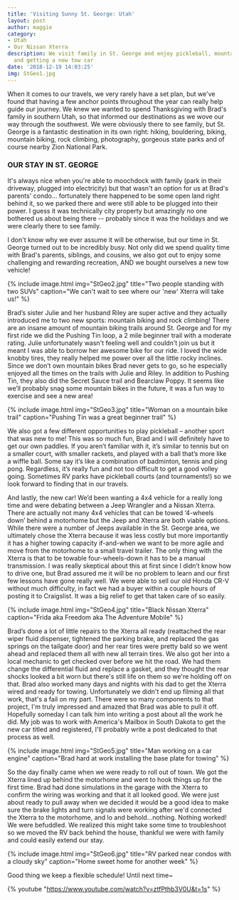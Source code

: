 ```yaml
---
title: 'Visiting Sunny St. George: Utah'
layout: post
author: maggie
category:
- Utah
- Our Nissan Xterra
description: We visit family in St. George and enjoy pickleball, mountain biking,
  and getting a new tow car
date: '2018-12-19 14:03:25'
img: StGeo1.jpg
---
```


When it comes to our travels, we very rarely have a set plan, but we've found that having a few anchor points throughout the year can really help guide our journey. We knew we wanted to spend Thanksgiving with Brad's family in southern Utah, so that informed our destinations as we wove our way through the southwest. We were obviously there to see family, but St. George is a fantastic destination in its own right: hiking, bouldering, biking, mountain biking, rock climbing, photography, gorgeous state parks and of course nearby Zion National Park.

### OUR STAY IN ST. GEORGE

It's always nice when you're able to moochdock with family (park in their driveway, plugged into electricity) but that wasn't an option for us at Brad's parents' condo... fortunately there happened to be some open land right behind it, so we parked there and were still able to be plugged into their power. I guess it was technically city property but amazingly no one bothered us about being there -- probably since it was the holidays and we were clearly there to see family.

I don't know why we ever assume it will be otherwise, but our time in St. George turned out to be incredibly busy. Not only did we spend quality time with Brad's parents, siblings, and cousins, we also got out to enjoy some challenging and rewarding recreation, AND we bought ourselves a new tow vehicle!

{% include image.html img="StGeo2.jpg" title="Two people standing with two SUVs" caption="We can't wait to see where our 'new' Xterra will take us!" %}

Brad’s sister Julie and her husband Riley are super active and they actually introduced me to two new sports: mountain biking and rock climbing! There are an insane amount of mountain biking trails around St. George and for my first ride we did the Pushing Tin loop, a 2 mile beginner trail with a moderate rating. Julie unfortunately wasn't feeling well and couldn't join us but it meant I was able to borrow her awesome bike for our ride. I loved the wide knobby tires, they really helped me power over all the little rocky inclines. Since we don’t own mountain bikes Brad never gets to go, so he especially enjoyed all the times on the trails with Julie and Riley. In addition to Pushing Tin, they also did the Secret Sauce trail and Bearclaw Poppy. It seems like we’ll probably snag some mountain bikes in the future, it was a fun way to exercise and see a new area!

{% include image.html img="StGeo3.jpg" title="Woman on a mountain bike trail" caption="Pushing Tin was a great beginner trail" %}

We also got a few different opportunities to play pickleball – another sport that was new to me! This was so much fun, Brad and I will definitely have to get our own paddles. If you aren’t familiar with it, it’s similar to tennis but on a smaller court, with smaller rackets, and played with a ball that’s more like a wiffle ball. Some say it’s like a combination of badminton, tennis and ping pong. Regardless, it’s really fun and not too difficult to get a good volley going. Sometimes RV parks have pickleball courts (and tournaments!) so we look forward to finding that in our travels.

And lastly, the new car! We’d been wanting a 4x4 vehicle for a really long time and were debating between a Jeep Wrangler and a Nissan Xterra. There are actually not many 4x4 vehicles that can be towed ‘4-wheels down’ behind a motorhome but the Jeep and Xterra are both viable options. While there were a number of Jeeps available in the St. George area, we ultimately chose the Xterra because it was less costly but more importantly it has a higher towing capacity if-and-when we want to be more agile and move from the motorhome to a small travel trailer. The only thing with the Xterra is that to be towable four-wheels-down it has to be a manual transmission. I was really skeptical about this at first since I didn’t know how to drive one, but Brad assured me it will be no problem to learn and our first few lessons have gone really well. We were able to sell our old Honda CR-V without much difficulty, in fact we had a buyer within a couple hours of posting it to Craigslist. It was a big relief to get that taken care of so easily.

{% include image.html img="StGeo4.jpg" title="Black Nissan Xterra" caption="Frida aka Freedom aka The Adventure Mobile" %}

Brad’s done a lot of little repairs to the Xterra all ready (reattached the rear wiper fluid dispenser, tightened the parking brake, and replaced the gas springs on the tailgate door) and her rear tires were pretty bald so we went ahead and replaced them all with new all terrain tires. We also got her into a local mechanic to get checked over before we hit the road. We had them change the differential fluid and replace a gasket, and they thought the rear shocks looked a bit worn but there's still life on them so we're holding off on that. Brad also worked many days and nights with his dad to get the Xterra wired and ready for towing. Unfortunately we didn't end up filming all that work, that's a fail on my part. There were so many components to that project, I'm truly impressed and amazed that Brad was able to pull it off. Hopefully someday I can talk him into writing a post about all the work he did. My job was to work with America's Mailbox in South Dakota to get the new car titled and registered, I'll probably write a post dedicated to that process as well.

{% include image.html img="StGeo5.jpg" title="Man working on a car engine" caption="Brad hard at work installing the base plate for towing" %}

So the day finally came when we were ready to roll out of town. We got the Xterra lined up behind the motorhome and  went to hook things up for the first time. Brad had done simulations in the garage with the Xterra to confirm the wiring was working and that it all looked good. We were just about ready to pull away when we decided it would be a good idea to make sure the brake lights and turn signals were working after we'd connected the Xterra to the motorhome, and lo and behold...nothing. Nothing worked! We were befuddled. We realized this might take some time to troubleshoot so we moved the RV back behind the house, thankful we were with family and could easily extend our stay.

{% include image.html img="StGeo6.jpg" title="RV parked near condos with a cloudy sky" caption="Home sweet home for another week" %}

Good thing we keep a flexible schedule! Until next time~

{% youtube "https://www.youtube.com/watch?v=ztfPthb3V0U&t=1s" %}